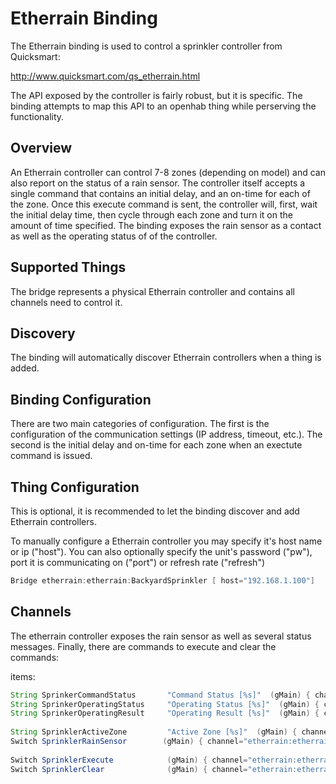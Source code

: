# Etherrain Binding

The Etherrain binding is used to control a sprinkler controller from Quicksmart:

http://www.quicksmart.com/qs_etherrain.html

The API exposed by the controller is fairly robust, but it is specific. 
The binding attempts to map this API to an openhab thing while perserving the functionality.

## Overview

An Etherrain controller can control 7-8 zones (depending on model) and can also report on the status of a rain sensor.
The controller itself accepts a single command that contains an initial delay, and an on-time for each of the zone. 
Once this execute command is sent, the controller will, first, wait the initial delay time, then cycle through each zone and turn it on the amount of time specified. 
The binding exposes the rain sensor as a contact as well as the operating status of of the controller. 


## Supported Things

The bridge represents a physical Etherrain controller and contains all channels need to control it. 

## Discovery

The binding will automatically discover Etherrain controllers when a thing is added.

## Binding Configuration

There are two main categories of configuration. 
The first is the configuration of the communication settings (IP address, timeout, etc.).
The second is the initial delay and on-time for each zone when an exectute command is issued. 

## Thing Configuration

This is optional, it is recommended to let the binding discover and add Etherrain controllers.

To manually configure a Etherrain controller you may specify it's host name or ip ("host"). 
You can also optionally specify the unit's password ("pw"), port it is communicating on ("port") or refresh rate ("refresh") 

```java
Bridge etherrain:etherrain:BackyardSprinkler [ host="192.168.1.100"]
```

## Channels

The etherrain controller exposes the rain sensor as well as several status messages. 
Finally, there are commands to execute and clear the commands:

items:

```java
String SprinkerCommandStatus       "Command Status [%s]"  (gMain) { channel="etherrain:etherrain:sprinkler0:commandstatus" }
String SprinkerOperatingStatus     "Operating Status [%s]"  (gMain) { channel="etherrain:etherrain:sprinkler0:operatingstatus" }
String SprinkerOperatingResult     "Operating Result [%s]"  (gMain) { channel="etherrain:etherrain:sprinkler0:operatingresult" }
            
String SprinklerActiveZone         "Active Zone [%s]"  (gMain) { channel="etherrain:etherrain:sprinkler0:relayindex" }                  
Switch SprinklerRainSensor        (gMain) { channel="etherrain:etherrain:sprinkler0:rainsensor" }
            
Switch SprinklerExecute            (gMain) { channel="etherrain:etherrain:sprinkler0:execute" }
Switch SprinklerClear              (gMain) { channel="etherrain:etherrain:sprinkler0:clear" }
```

